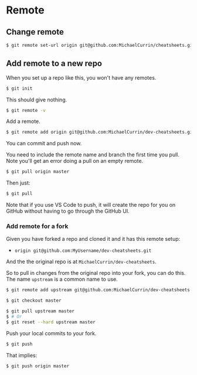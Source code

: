 # Remote

## Change remote

```sh
$ git remote set-url origin git@github.com:MichaelCurrin/cheatsheets.git
```

## Add remote to a new repo

When you set up a repo like this, you won't have any remotes.

```sh
$ git init
```

This should give nothing.

```sh
$ git remote -v
```

Add a remote.

```sh
$ git remote add origin git@github.com:MichaelCurrin/dev-cheatsheets.git
```

You can commit and push now.

You need to include the remote name and branch the first time you pull. Note you'll get an error doing a pull on an empty remote.

```sh
$ git pull origin master
```

Then just:

```sh
$ git pull
```

Note that if you use VS Code to push, it will create the repo for you on GitHub without having to go through the GitHub UI.

### Add remote for a fork

Given you have forked a repo and cloned it and it has this remote setup:

- `origin git@github.com:MyUsername/dev-cheatsheets.git`

And the the original repo is at `MichaelCurrin/dev-cheatsheets`.

So to pull in changes from the original repo into your fork, you can do this. The name `upstream` is a common name to use.

```sh
$ git remote add upstream git@github.com:MichaelCurrin/dev-cheatsheets.git
```

```sh
$ git checkout master
```

```sh
$ git pull upstream master
$ # Or
$ git reset --hard upstream master
```

Push your local commits to your fork.

```sh
$ git push
```

That implies:

```sh
$ git push origin master
```
